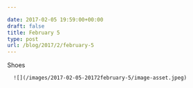 ```yaml
---

date: 2017-02-05 19:59:00+00:00
draft: false
title: February 5
type: post
url: /blog/2017/2/february-5
---
```


Shoes


  
      ![](/images/2017-02-05-20172february-5/image-asset.jpeg)

